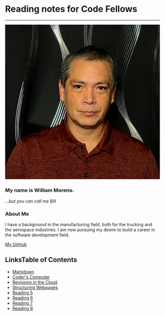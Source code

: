 # Reading notes for Code Fellows

---

![Profile Pic](Bill-Pic.jpg)

### My name is William Moreno.

_...but you can call me Bill_

### About Me

I have a background in the manufacturing field, both for the trucking and the aerospace industries. I am now pursuing my desire to build a career in the software development field.

[My GitHub](https://github.com/William-Moreno)

## LinksTable of Contents

- [Markdown](markdown.md)
- [Coder's Computer](coders_computer.md)
- [Revisions in the Cloud](revisions_in_the_cloud.md)
- [Structuring Webpages](structuring_webpages.md)
- [Reading 5]()
- [Reading 6]()
- [Reading 7]()
- [Reading 8]()
